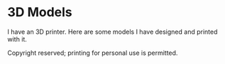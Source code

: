 # 3D Models

I have an 3D printer.
Here are some models I have designed and printed with it.

Copyright reserved; printing for personal use is permitted.
